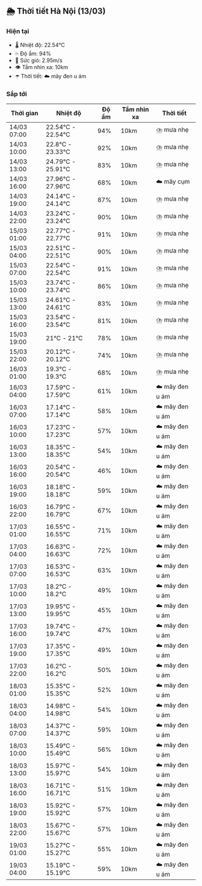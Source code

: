 ## 🌦️ Thời tiết Hà Nội (13/03)

### Hiện tại

- 🌡️ Nhiệt độ: 22.54℃
- 💦 Độ ẩm: 94%
- 💨 Sức gió: 2.95m/s
- 👁️ Tầm nhìn xa: 10km
- ☂️ Thời tiết: ☁️ mây đen u ám

### Sắp tới

| Thời gian | Nhiệt độ | Độ ẩm | Tầm nhìn xa | Thời tiết |
| --- | --- | --- | --- | --- |
| 14/03 07:00 | 22.54℃ - 22.54℃ | 94% | 10km | ⛈️ mưa nhẹ |
| 14/03 10:00 | 22.8℃ - 23.33℃ | 92% | 10km | ⛈️ mưa nhẹ |
| 14/03 13:00 | 24.79℃ - 25.91℃ | 83% | 10km | ⛈️ mưa nhẹ |
| 14/03 16:00 | 27.96℃ - 27.96℃ | 68% | 10km | ☁️ mây cụm |
| 14/03 19:00 | 24.14℃ - 24.14℃ | 87% | 10km | ⛈️ mưa nhẹ |
| 14/03 22:00 | 23.24℃ - 23.24℃ | 90% | 10km | ⛈️ mưa nhẹ |
| 15/03 01:00 | 22.77℃ - 22.77℃ | 91% | 10km | ⛈️ mưa nhẹ |
| 15/03 04:00 | 22.51℃ - 22.51℃ | 90% | 10km | ⛈️ mưa nhẹ |
| 15/03 07:00 | 22.54℃ - 22.54℃ | 91% | 10km | ⛈️ mưa nhẹ |
| 15/03 10:00 | 23.74℃ - 23.74℃ | 86% | 10km | ⛈️ mưa nhẹ |
| 15/03 13:00 | 24.61℃ - 24.61℃ | 83% | 10km | ⛈️ mưa nhẹ |
| 15/03 16:00 | 23.54℃ - 23.54℃ | 81% | 10km | ⛈️ mưa nhẹ |
| 15/03 19:00 | 21℃ - 21℃ | 78% | 10km | ⛈️ mưa nhẹ |
| 15/03 22:00 | 20.12℃ - 20.12℃ | 74% | 10km | ⛈️ mưa nhẹ |
| 16/03 01:00 | 19.3℃ - 19.3℃ | 68% | 10km | ⛈️ mưa nhẹ |
| 16/03 04:00 | 17.59℃ - 17.59℃ | 61% | 10km | ☁️ mây đen u ám |
| 16/03 07:00 | 17.14℃ - 17.14℃ | 58% | 10km | ☁️ mây đen u ám |
| 16/03 10:00 | 17.23℃ - 17.23℃ | 57% | 10km | ☁️ mây đen u ám |
| 16/03 13:00 | 18.35℃ - 18.35℃ | 54% | 10km | ☁️ mây đen u ám |
| 16/03 16:00 | 20.54℃ - 20.54℃ | 46% | 10km | ☁️ mây đen u ám |
| 16/03 19:00 | 18.18℃ - 18.18℃ | 59% | 10km | ☁️ mây đen u ám |
| 16/03 22:00 | 16.79℃ - 16.79℃ | 67% | 10km | ☁️ mây đen u ám |
| 17/03 01:00 | 16.55℃ - 16.55℃ | 71% | 10km | ☁️ mây đen u ám |
| 17/03 04:00 | 16.63℃ - 16.63℃ | 72% | 10km | ☁️ mây đen u ám |
| 17/03 07:00 | 16.53℃ - 16.53℃ | 63% | 10km | ☁️ mây đen u ám |
| 17/03 10:00 | 18.2℃ - 18.2℃ | 49% | 10km | ☁️ mây đen u ám |
| 17/03 13:00 | 19.95℃ - 19.95℃ | 45% | 10km | ☁️ mây đen u ám |
| 17/03 16:00 | 19.74℃ - 19.74℃ | 47% | 10km | ☁️ mây đen u ám |
| 17/03 19:00 | 17.35℃ - 17.35℃ | 49% | 10km | ☁️ mây đen u ám |
| 17/03 22:00 | 16.2℃ - 16.2℃ | 50% | 10km | ☁️ mây đen u ám |
| 18/03 01:00 | 15.35℃ - 15.35℃ | 52% | 10km | ☁️ mây đen u ám |
| 18/03 04:00 | 14.98℃ - 14.98℃ | 54% | 10km | ☁️ mây đen u ám |
| 18/03 07:00 | 14.37℃ - 14.37℃ | 59% | 10km | ☁️ mây đen u ám |
| 18/03 10:00 | 15.49℃ - 15.49℃ | 56% | 10km | ☁️ mây đen u ám |
| 18/03 13:00 | 15.97℃ - 15.97℃ | 54% | 10km | ☁️ mây đen u ám |
| 18/03 16:00 | 16.71℃ - 16.71℃ | 51% | 10km | ☁️ mây đen u ám |
| 18/03 19:00 | 15.92℃ - 15.92℃ | 57% | 10km | ☁️ mây đen u ám |
| 18/03 22:00 | 15.67℃ - 15.67℃ | 57% | 10km | ☁️ mây đen u ám |
| 19/03 01:00 | 15.27℃ - 15.27℃ | 55% | 10km | ☁️ mây đen u ám |
| 19/03 04:00 | 15.19℃ - 15.19℃ | 59% | 10km | ☁️ mây đen u ám |
